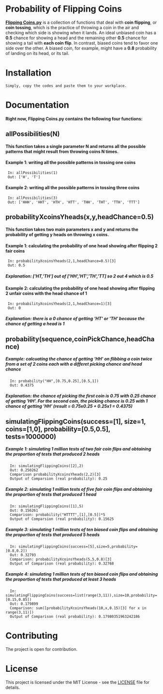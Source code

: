 # Probability of Flipping Coins
[**Flipping Coins.py**](Flipping%20Coins.py) is a collection of functions that deal with **coin flipping**, or **coin tossing**, which is the practice of throwing a coin in the air and checking which side is showing when it lands. An ideal unbiased coin has a **0.5** chance for showing a head and the remaining other **0.5** chance for showing a tail with **each coin flip**. In contrast, biased coins tend to favor one side over the other. A biased coin, for example, might have a **0.8** probability of landing on its head, or its tail. 

# Installation  
    Simply, copy the codes and paste them to your workplace. 

# Documentation 
#### Right now, **Flipping Coins.py** contains the following four functions:

## allPossibilities(N)
#### This function takes a single parameter **N** and returns all the possible patterns that might result from throwing coins **N** times.

####  Example 1: writing all the possible patterns in tossing one coins
     In: allPossibilities(1)
     Out: ['H', 'T']
     
####  Example 2: writing all the possible patterns in tossing three coins
     In: allPossibilities(3)
     Out: ['HHH', 'HHT', 'HTH', 'HTT', 'THH', 'THT', 'TTH', 'TTT']
 
 
## probabilityXcoinsYheads(x,y,headChance=0.5)
#### This function takes two main parameters **x** and **y** and returns the probability of getting **y** heads on throwing **x** coins. 

####   Example 1: calculating the probability of one head showing after flipping 2 fair coins 
     In: probabilityXcoinsYheads(2,1,headChance=0.5)[3]
     Out: 0.5 

##### Explanation: ['HT,'TH'] out of ['HH','HT','TH','TT] so 2 out 4 which is 0.5
####   Example 2: calculating the probability of one head showing after flipping 2 unfair coins with the head chance of 1
     In: probabilityXcoinsYheads(2,1,headChance=1)[3]
     Out: 0
##### Explanation: there is a 0 chance of getting 'HT' or 'TH' because the chance of getting a head is 1
   
   
## probability(sequence,coinPickChance,headChance)
#####   Example: calcuating the chance of getting 'HH' on flibbing a coin twice from a set of 2 coins each with a differet picking chance and head chance
      In: probability("HH",[0.75,0.25],[0.5,1])
      Out: 0.4375
##### Explanation: the chance of picking the first coin is 0.75 with 0.25 chance of getting 'HH'. For the second coin, the picking chance is 0.25 with 1 chance of getting 'HH' (result = 0.75x0.25 + 0.25x1 = 0.4375)


## simulatingFlippingCoins(success=[1], size=1, coins=[1,0], probability=[0.5,0.5], tests=1000000)
##### Example 1: simulating 1 million tests of two fair coin flips and obtaining the proportion of tests that produced 2 heads
      In: simulatingFlippingCoins([2],2)
      Out: 0.250262
      Comparison probabilityXcoinsYheads(2,2)[3]
      Output of Comparsion (real probability): 0.25
##### Example 2: simulating 1 million tests of five fair coin flips and obtaining the proportion of tests that produced 1 head 
      In: simulatingFlippingCoins([1],5)
      Out: 0.156261
      Comparison: probability("HTTTT",[1],[0.5])*5
      Output of Comparsion (real probability): 0.15625
##### Example 3: simulating 1 million tests of ten biased coin flips and obtaining the proportion of tests that produced 5 heads 
      In: simulatingFlippingCoins(success=[5],size=5,probability=[0.8,0.2])
      Out: 0.32793
      Comparison: probabilityXcoinsYheads(5,5,0.8)[3]
      Output of Comparison (real probability): 0.32768
##### Example 4: simulating 1 million tests of ten biased coin flips and obtaining the proportion of tests that produced at least 3 heads 
      In: simulatingFlippingCoins(success=list(range(3,11)),size=10,probability=[0.15,0.85])
      Out: 0.179899
      Comparison: sum([probabilityXcoinsYheads(10,x,0.15)[3] for x in range(3,11)])
      Output of Comparison (real probability): 0.17980351963242186

# Contributing
The project is open for contribution.

# License
This project is licensed under the MIT License - see the [LICENSE](LICENSE) file for details.
